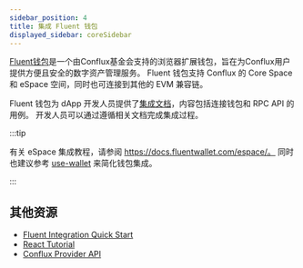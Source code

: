 ```yaml
---
sidebar_position: 4
title: 集成 Fluent 钱包
displayed_sidebar: coreSidebar
---
```


[Fluent钱包](https://fluentwallet.com/)是一个由Conflux基金会支持的浏览器扩展钱包，旨在为Conflux用户提供方便且安全的数字资产管理服务。 Fluent 钱包支持 Conflux 的 Core Space 和 eSpace 空间，同时也可连接到其他的 EVM 兼容链。

Fluent 钱包为 dApp 开发人员提供了[集成文档](https://docs.fluentwallet.com/conflux)，内容包括连接钱包和 RPC API 的用例。 开发人员可以通过遵循相关文档完成集成过程。

:::tip

有关 eSpace 集成教程，请参阅 https://docs.fluentwallet.com/espace/。 同时也建议参考 [use-wallet](../../general/build/tools/use-wallet.md) 来简化钱包集成。

:::

## 其他资源

- [Fluent Integration Quick Start](https://docs.fluentwallet.com/conflux/get-started/set-up-dev-environment/)
- [React Tutorial](https://docs.fluentwallet.com/conflux/category/tutorials/)
- [Conflux Provider API](https://docs.fluentwallet.com/conflux/reference/provider-api/)
